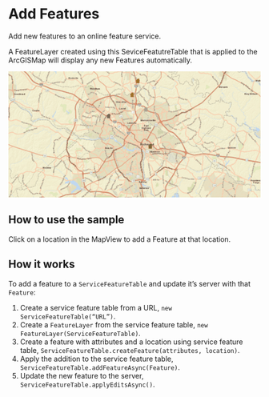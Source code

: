 # Add Features

Add new features to an online feature service.

A FeatureLayer created using this SeviceFeatutreTable that is applied to
the ArcGISMap will display any new Features automatically.

![](AddFeatures.gif)

## How to use the sample

Click on a location in the MapView to add a Feature at that location.

## How it works

To add a feature to a `ServiceFeatureTable` and update it’s server with
that `Feature`:

1.  Create a service feature table from a URL, `new
    ServiceFeatureTable(“URL”)`.
2.  Create a `FeatureLayer` from the service feature table, `new
    FeatureLayer(ServiceFeatureTable)`.
3.  Create a feature with attributes and a location using service
    feature table, `ServiceFeatureTable.createFeature(attributes,
    location)`.
4.  Apply the addition to the service feature table,
    `ServiceFeatureTable.addFeatureAsync(Feature)`.
5.  Update the new feature to the server,
    `ServiceFeatureTable.applyEditsAsync()`.
